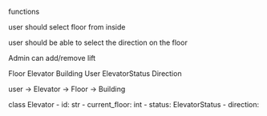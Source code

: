 functions

user should select floor from inside

user should be able to select the direction on the floor

Admin can add/remove lift


<!-- entities -->
Floor
Elevator
Building
User
ElevatorStatus
Direction

user -> Elevator -> Floor -> Building

class Elevator
    - id: str
    - current_floor: int
    - status: ElevatorStatus
    - direction: 